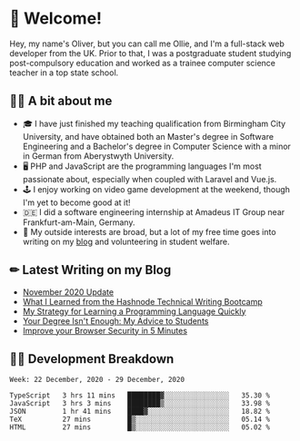 # 👋 Welcome!

Hey, my name's Oliver, but you can call me Ollie, and I'm a full-stack web developer from the UK. Prior to that, I was a postgraduate student studying post-compulsory education and worked as a trainee computer science teacher in a top state school.

## 👨‍🏫 A bit about me

- 🎓 I have just finished my teaching qualification from Birmingham City University, and have obtained both an Master's degree in Software Engineering and a Bachelor's degree in Computer Science with a minor in German from Aberystwyth University.
- 🖥 PHP and JavaScript are the programming languages I'm most passionate about, especially when coupled with Laravel and Vue.js.
- 🕹 I enjoy working on video game development at the weekend, though I'm yet to become good at it!
- 🇩🇪 I did a software engineering internship at Amadeus IT Group near Frankfurt-am-Main, Germany.
- 🌱 My outside interests are broad, but a lot of my free time goes into writing on my [blog](https://blog.oliverearl.co.uk) and volunteering in student welfare.

## ✏ Latest Writing on my Blog

<!-- BLOG-POST-LIST:START -->
- [November 2020 Update](https://blog.oliverearl.co.uk/november-2020-update)
- [What I Learned from the Hashnode Technical Writing Bootcamp](https://blog.oliverearl.co.uk/what-i-learned-from-the-hashnode-technical-writing-bootcamp)
- [My Strategy for Learning a Programming Language Quickly](https://blog.oliverearl.co.uk/my-strategy-for-learning-a-programming-language-quickly)
- [Your Degree Isn't Enough: My Advice to Students](https://blog.oliverearl.co.uk/your-degree-isnt-enough-my-advice-to-students)
- [Improve your Browser Security in 5 Minutes](https://blog.oliverearl.co.uk/improve-your-browser-security-in-5-minutes)
<!-- BLOG-POST-LIST:END -->

## 👨‍💻 Development Breakdown

<!--START_SECTION:waka-->
```text
Week: 22 December, 2020 - 29 December, 2020

TypeScript   3 hrs 11 mins   ████████▓░░░░░░░░░░░░░░░░   35.30 % 
JavaScript   3 hrs 3 mins    ████████▒░░░░░░░░░░░░░░░░   33.98 % 
JSON         1 hr 41 mins    ████▓░░░░░░░░░░░░░░░░░░░░   18.82 % 
TeX          27 mins         █▒░░░░░░░░░░░░░░░░░░░░░░░   05.14 % 
HTML         27 mins         █▒░░░░░░░░░░░░░░░░░░░░░░░   05.02 % 
```
<!--END_SECTION:waka-->
